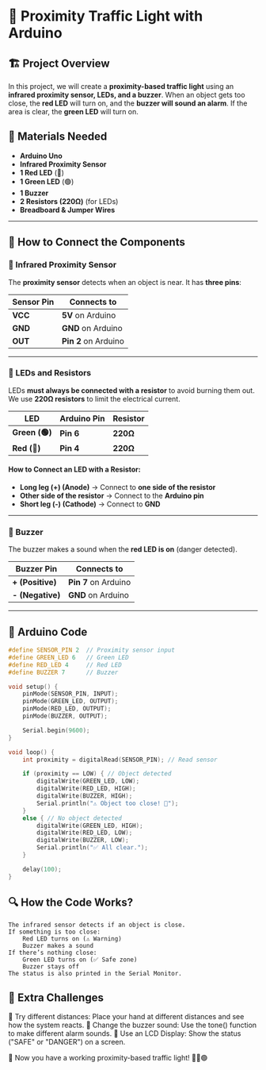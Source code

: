 # 🚦 Proximity Traffic Light with Arduino

## 🏗 Project Overview  
In this project, we will create a **proximity-based traffic light** using an **infrared proximity sensor, LEDs, and a buzzer**. When an object gets too close, the **red LED** will turn on, and the **buzzer will sound an alarm**. If the area is clear, the **green LED** will turn on.  

## 🔧 Materials Needed  
- **Arduino Uno**  
- **Infrared Proximity Sensor**  
- **1 Red LED** (🔴)  
- **1 Green LED** (🟢)  
- **1 Buzzer**  
- **2 Resistors (220Ω)** (for LEDs)  
- **Breadboard & Jumper Wires**  

---

## 📌 How to Connect the Components  

### 🔹 Infrared Proximity Sensor  
The **proximity sensor** detects when an object is near. It has **three pins**:  

| Sensor Pin | Connects to |
|------------|------------|
| **VCC**  | **5V** on Arduino |
| **GND**  | **GND** on Arduino |
| **OUT**  | **Pin 2** on Arduino |

---

### 🔹 LEDs and Resistors  
LEDs **must always be connected with a resistor** to avoid burning them out. We use **220Ω resistors** to limit the electrical current.  

| LED  | Arduino Pin | Resistor |
|------|------------|------------|
| **Green (🟢)** | **Pin 6** | **220Ω** |
| **Red (🔴)** | **Pin 4** | **220Ω** |

#### **How to Connect an LED with a Resistor:**  
- **Long leg (+) (Anode)** → Connect to **one side of the resistor**  
- **Other side of the resistor** → Connect to the **Arduino pin**  
- **Short leg (-) (Cathode)** → Connect to **GND**  

---

### 🔹 Buzzer  
The buzzer makes a sound when the **red LED is on** (danger detected).  

| Buzzer Pin | Connects to |
|------------|------------|
| **+ (Positive)** | **Pin 7** on Arduino |
| **- (Negative)** | **GND** on Arduino |

---

## 📝 Arduino Code  

```cpp
#define SENSOR_PIN 2  // Proximity sensor input
#define GREEN_LED 6   // Green LED
#define RED_LED 4     // Red LED
#define BUZZER 7      // Buzzer

void setup() {
    pinMode(SENSOR_PIN, INPUT);
    pinMode(GREEN_LED, OUTPUT);
    pinMode(RED_LED, OUTPUT);
    pinMode(BUZZER, OUTPUT);

    Serial.begin(9600);
}

void loop() {
    int proximity = digitalRead(SENSOR_PIN); // Read sensor

    if (proximity == LOW) { // Object detected
        digitalWrite(GREEN_LED, LOW);
        digitalWrite(RED_LED, HIGH);
        digitalWrite(BUZZER, HIGH);
        Serial.println("⚠️ Object too close! 🚨");
    } 
    else { // No object detected
        digitalWrite(GREEN_LED, HIGH);
        digitalWrite(RED_LED, LOW);
        digitalWrite(BUZZER, LOW);
        Serial.println("✅ All clear.");
    }

    delay(100);
}
```


## 🔍 How the Code Works?

    The infrared sensor detects if an object is close.
    If something is too close:
        Red LED turns on (⚠️ Warning)
        Buzzer makes a sound
    If there’s nothing close:
        Green LED turns on (✅ Safe zone)
        Buzzer stays off
    The status is also printed in the Serial Monitor.

## 🎯 Extra Challenges

🔹 Try different distances: Place your hand at different distances and see how the system reacts.
🔹 Change the buzzer sound: Use the tone() function to make different alarm sounds.
🔹 Use an LCD Display: Show the status ("SAFE" or "DANGER") on a screen.

🚀 Now you have a working proximity-based traffic light! 🚦🔴🟢